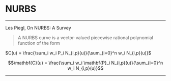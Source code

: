 # NURBS

---

Les Piegl, On NURBS: A Survey

> A NURBS curve is a vector-valued piecewise rational polynomial function of the form

$C(u) = \frac{\sum_i w_i P_i N_{i,p}(u)}{\sum_{i=0}^n w_i N_{i,p}(u)}$

$$\mathbf{C}(u) = \frac{\sum_i w_i \mathbf{P}_i N_{i,p}(u)}{\sum_{i=0}^n w_i N_{i,p}(u)}$$


---
